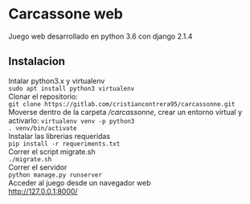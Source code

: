 # Carcassone web
Juego web desarrollado en python 3.6 con django 2.1.4

## Instalacion
Intalar python3.x y virtualenv  
`sudo apt install python3 virtualenv`   
Clonar el repositorio:  
`git clone https://gitlab.com/cristiancontrera95/carcassonne.git`   
Moverse dentro de la carpeta */carcassonne*, crear un entorno virtual y activarlo:
`virtualenv venv -p python3`    
`. venv/bin/activate`   
Instalar las librerias requeridas   
`pip install -r requeriments.txt`   
Correr el script migrate.sh     
`./migrate.sh`  
Correr el servidor  
`python manage.py runserver`    
Acceder al juego desde un navegador web     
http://127.0.0.1:8000/   


